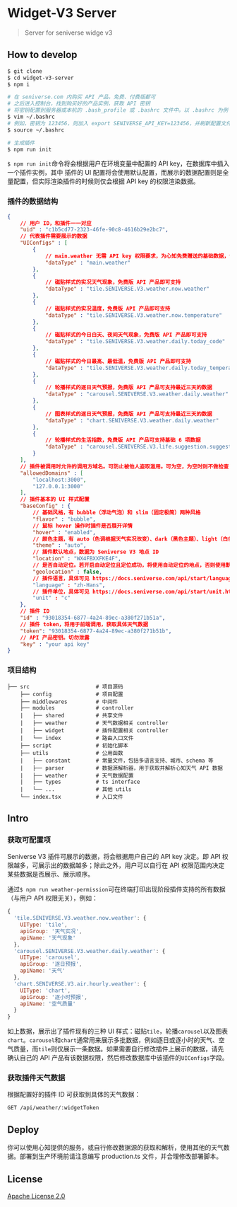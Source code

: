 # Widget-V3 Server

> Server for seniverse widge v3

## How to develop

```bash
$ git clone
$ cd widget-v3-server
$ npm i

# 在 seniverse.com 内购买 API 产品，免费、付费版都可
# 之后进入控制台，找到购买好的产品实例，获取 API 密钥
# 将密钥配置到服务器或本机的 .bash_profile 或 .bashrc 文件中。以 .bashrc 为例
$ vim ~/.bashrc
# 例如，密钥为 123456，则加入 export SENIVERSE_API_KEY=123456，并刷新配置文件
$ source ~/.bashrc

# 生成插件
$ npm run init
```

`$ npm run init`命令将会根据用户在环境变量中配置的 API key，在数据库中插入一个插件实例，其中 插件的 UI 配置将会使用默认配置，而展示的数据配置则是全量配置，但实际渲染插件的时候则仅会根据 API key 的权限渲染数据。

### 插件的数据结构

```json
{
    // 用户 ID，和插件一一对应
    "uid" : "c1b5cd77-2323-46fe-90c8-4616b29e2bc7",
    // 代表插件需要展示的数据
    "UIConfigs" : [
        {
            // main.weather 无需 API key 权限要求，为心知免费赠送的基础数据，包含当前实况天气现象、当前温度、日出日落时间、今日昨日气温对比、气象灾害预警
            "dataType" : "main.weather"
        },
        {
            // 磁贴样式的实况天气现象，免费版 API 产品即可支持
            "dataType" : "tile.SENIVERSE.V3.weather.now.weather"
        },
        {
            // 磁贴样式的实况温度，免费版 API 产品即可支持
            "dataType" : "tile.SENIVERSE.V3.weather.now.temperature"
        },
        {
            // 磁贴样式的今日白天、夜间天气现象，免费版 API 产品即可支持
            "dataType" : "tile.SENIVERSE.V3.weather.daily.today_code"
        },
        {
            // 磁贴样式的今日最高、最低温，免费版 API 产品即可支持
            "dataType" : "tile.SENIVERSE.V3.weather.daily.today_temperature"
        },
        {
            // 轮播样式的逐日天气预报，免费版 API 产品可支持最近三天的数据
            "dataType" : "carousel.SENIVERSE.V3.weather.daily.weather"
        },
        {
            // 图表样式的逐日天气预报，免费版 API 产品可支持最近三天的数据
            "dataType" : "chart.SENIVERSE.V3.weather.daily.weather"
        },
        {
            // 轮播样式的生活指数，免费版 API 产品可支持基础 6 项数据
            "dataType" : "carousel.SENIVERSE.V3.life.suggestion.suggestion"
        }
    ],
    // 插件被调用时允许的调用方域名。可防止被他人盗取滥用。可为空，为空时则不做检查
    "allowedDomains" : [
        "localhost:3000",
        "127.0.0.1:3000"
    ],
    // 插件基本的 UI 样式配置
    "baseConfig" : {
        // 基础风格，有 bubble（浮动气泡）和 slim（固定极简）两种风格
        "flavor" : "bubble",
        // 鼠标 hover 操作时插件是否展开详情
        "hover" : "enabled",
        // 颜色主题，有 auto（色调根据天气实况改变）、dark（黑色主题）、light（白色主题）
        "theme" : "auto",
        // 插件默认地点，数据为 Seniverse V3 地点 ID
        "location" : "WX4FBXXFKE4F",
        // 是否自动定位。若开启自动定位且定位成功，将使用自动定位的地点，否则使用默认地点
        "geolocation" : false,
        // 插件语言，具体可见 https://docs.seniverse.com/api/start/language.html
        "language" : "zh-Hans",
        // 插件单位，具体可见 https://docs.seniverse.com/api/start/unit.html
        "unit" : "c"
    },
    // 插件 ID
    "id" : "93018354-6877-4a24-89ec-a380f271b51a",
    // 插件 token，将用于前端调用，获取具体天气数据
    "token": "93018354-6877-4a24-89ec-a380f271b51b",
    // API 产品密钥。切勿泄露
    "key" : "your api key"
}
```

### 项目结构

```
├── src                     # 项目源码
    ├── config              # 项目配置
    ├── middlewares         # 中间件
    ├── modules             # controller
    |   ├── shared          # 共享文件
    |   ├── weather         # 天气数据相关 controller
    |   ├── widget          # 插件配置相关 controller
    |   └── index           # 路由入口文件
    ├── script              # 初始化脚本
    ├── utils               # 公用函数
    |   ├── constant        # 常量文件，包括多语言支持、城市、schema 等
    |   ├── parser          # 数据源解析器，用于获取并解析心知天气 API 数据
    |   ├── weather         # 天气数据配置
    |   ├── types           # ts interface
    |   └── ...             # 其他 utils
    └── index.tsx           # 入口文件
```

## Intro

### 获取可配置项

Seniverse V3 插件可展示的数据，将会根据用户自己的 API key 决定。即 API 权限越多，可展示出的数据越多；除此之外，用户可以自行在 API 权限范围内决定某些数据是否展示、展示顺序。

通过`$ npm run weather-permission`可在终端打印出现阶段插件支持的所有数据（与用户 API 权限无关），例如：

```javascript
{
  'tile.SENIVERSE.V3.weather.now.weather': {
    UIType: 'tile',
    apiGroup: '天气实况',
    apiName: '天气现象'
  },
  'carousel.SENIVERSE.V3.weather.daily.weather': {
    UIType: 'carousel',
    apiGroup: '逐日预报',
    apiName: '天气'
  },
  'chart.SENIVERSE.V3.air.hourly.weather': {
    UIType: 'chart',
    apiGroup: '逐小时预报',
    apiName: '空气质量'
  }
}
```

如上数据，展示出了插件现有的三种 UI 样式：磁贴`tile`，轮播`carousel`以及图表`chart`。`carousel`和`chart`通常用来展示多批数据，例如逐日或逐小时的天气、空气质量，而`tile`则仅展示一条数据。如果需要自行修改插件上展示的数据，请先确认自己的 API 产品有该数据权限，然后修改数据库中该插件的`UIConfigs`字段。

### 获取插件天气数据

根据配置好的插件 ID 可获取到具体的天气数据：

```
GET /api/weather/:widgetToken
```

## Deploy

你可以使用心知提供的服务，或自行修改数据源的获取和解析，使用其他的天气数据。部署到生产环境前请注意编写 production.ts 文件，并合理修改部署脚本。

## License

[Apache License 2.0](./LICENSE)
